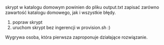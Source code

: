 skrypt w katalogu domowym powinien do pliku output.txt zapisać zarówno zawartość katalogu domowego, jak i wszystkie błędy.

1. popraw skrypt
2. uruchom skrypt bez ingerencji w provision.sh :)

Wygrywa osoba, która pierwsza zaproponuje działające rozwiązanie.
